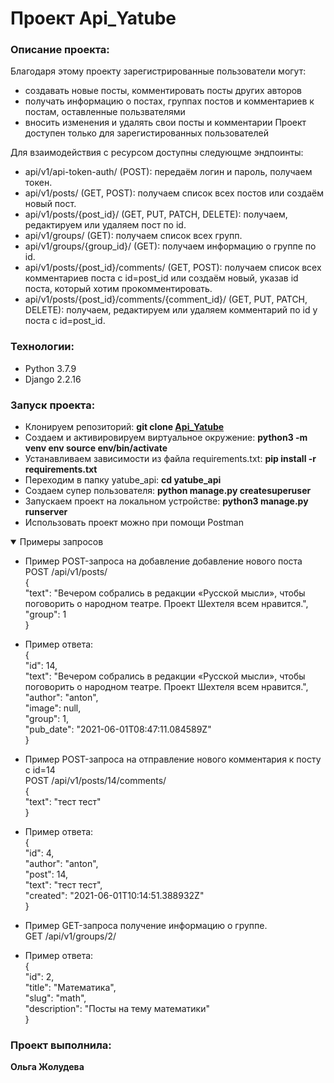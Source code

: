# Проект Api_Yatube

### Описание проекта:

Благодаря этому проекту зарегистрированные пользователи  могут:
 - создавать новые посты, комментировать посты других авторов
 - получать информацию о постах, группах постов и комментариев к постам, оставленные пользвателями
 - вносить изменения и удалять свои посты и комментарии
Проект доступен только для зарегистированных пользователей

Для взаимодействия с ресурсом доступны следующме эндпоинты:

 - api/v1/api-token-auth/ (POST): передаём логин и пароль, получаем токен.
 - api/v1/posts/ (GET, POST): получаем список всех постов или создаём новый пост.
 - api/v1/posts/{post_id}/ (GET, PUT, PATCH, DELETE): получаем, редактируем или удаляем пост по id.
 - api/v1/groups/ (GET): получаем список всех групп.
 - api/v1/groups/{group_id}/ (GET): получаем информацию о группе по id.
 - api/v1/posts/{post_id}/comments/ (GET, POST): получаем список всех комментариев поста с id=post_id или создаём новый, указав id поста, который хотим прокомментировать.
 - api/v1/posts/{post_id}/comments/{comment_id}/ (GET, PUT, PATCH, DELETE): получаем, редактируем или удаляем комментарий по id у поста с id=post_id.


### Технологии:

- Python 3.7.9
- Django 2.2.16

### Запуск проекта:

- Клонируем репозиторий: **git clone [Api_Yatube](https://github.com/Olga-Zholudeva/api_yatube)**
- Cоздаем и активировируем виртуальное окружение: **python3 -m venv env source env/bin/activate**
- Устанавливаем зависимости из файла requirements.txt: **pip install -r requirements.txt**
- Переходим в папку yatube_api: **cd yatube_api**
- Создаем супер пользователя: **python manage.py createsuperuser**
- Запускаем проект на локальном устройстве: **python3 manage.py runserver**
- Использовать проект можно при помощи Postman

<details open>
   <summary>Примеры запросов</summary>
 
  - Пример POST-запроса на добавление добавление нового поста  
    POST /api/v1/posts/  
    {  
      "text": "Вечером собрались в редакции «Русской мысли», чтобы поговорить о народном театре. Проект Шехтеля всем нравится.",  
      "group": 1  
  }  
  
  - Пример ответа:  
  {  
      "id": 14,  
      "text": "Вечером собрались в редакции «Русской мысли», чтобы поговорить о народном театре. Проект Шехтеля всем нравится.",  
      "author": "anton",  
      "image": null,  
      "group": 1,  
      "pub_date": "2021-06-01T08:47:11.084589Z"  
  }  
  - Пример POST-запроса на отправление нового комментария к посту с id=14  
  POST /api/v1/posts/14/comments/  
  {  
      "text": "тест тест"  
  }   
  - Пример ответа:  
  {  
      "id": 4,  
      "author": "anton",  
      "post": 14,  
      "text": "тест тест",  
      "created": "2021-06-01T10:14:51.388932Z"  
  }
  - Пример GET-запроса получение информацию о группе.  
  GET /api/v1/groups/2/  
  - Пример ответа:  
  {  
      "id": 2,  
      "title": "Математика",  
      "slug": "math",  
      "description": "Посты на тему математики"  
  }   
</details>

### Проект выполнила:

**Ольга Жолудева**
